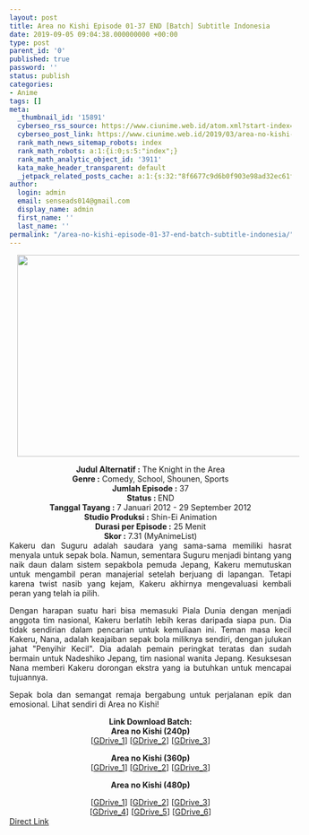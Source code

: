 ```yaml
---
layout: post
title: Area no Kishi Episode 01-37 END [Batch] Subtitle Indonesia
date: 2019-09-05 09:04:38.000000000 +00:00
type: post
parent_id: '0'
published: true
password: ''
status: publish
categories:
- Anime
tags: []
meta:
  _thumbnail_id: '15891'
  cyberseo_rss_source: https://www.ciunime.web.id/atom.xml?start-index=3451&max-results=150
  cyberseo_post_link: https://www.ciunime.web.id/2019/03/area-no-kishi-episode-01-37-end-batch.html
  rank_math_news_sitemap_robots: index
  rank_math_robots: a:1:{i:0;s:5:"index";}
  rank_math_analytic_object_id: '3911'
  kata_make_header_transparent: default
  _jetpack_related_posts_cache: a:1:{s:32:"8f6677c9d6b0f903e98ad32ec61f8deb";a:2:{s:7:"expires";i:1654333569;s:7:"payload";a:0:{}}}
author:
  login: admin
  email: senseads014@gmail.com
  display_name: admin
  first_name: ''
  last_name: ''
permalink: "/area-no-kishi-episode-01-37-end-batch-subtitle-indonesia/"
---
```

<div class="separator" style="clear: both; text-align: center;"><a href="https://4.bp.blogspot.com/-Br1FSQBC8X8/XJ2goKr0LPI/AAAAAAAAKt4/QabbJt7PnQsMnXmT92m_9NBWwXOMj4ZCgCLcBGAs/s1600/Area%2Bno%2BKishi.jpg" imageanchor="1" style="margin-left: 1em; margin-right: 1em;"><img border="0" data-original-height="720" data-original-width="1280" height="360" src="{{ site.baseurl }}/assets/2019/09/Area%2Bno%2BKishi.jpg" width="640" /></a></div>
<p>
<div style="text-align: center;"><b>Judul</b><b><b> Alternatif</b> :</b> The Knight in the Area</div>
<div style="text-align: center;"><b><b>Genre :</b></b> Comedy, School, Shounen, Sports</div>
<div style="text-align: center;"><b>Jumlah Episode :</b> 37<br /><b>Status :&nbsp;</b>END<br /><b>Tanggal Tayang :</b> 7 Januari 2012 - 29 September 2012<br /><b>Studio Produksi :</b> Shin-Ei Animation<br /><b>Durasi per Episode :</b> 25 Menit</div>
<div style="text-align: center;"><b>Skor :</b> 7.31 (MyAnimeList)</div>
<div style="text-align: center;"></div>
<div style="text-align: justify;">Kakeru dan Suguru adalah saudara yang sama-sama memiliki hasrat menyala untuk sepak bola. Namun, sementara Suguru menjadi bintang yang naik daun dalam sistem sepakbola pemuda Jepang, Kakeru memutuskan untuk mengambil peran manajerial setelah berjuang di lapangan. Tetapi karena twist nasib yang kejam, Kakeru akhirnya mengevaluasi kembali peran yang telah ia pilih.</p>
<p>Dengan harapan suatu hari bisa memasuki Piala Dunia dengan menjadi anggota tim nasional, Kakeru berlatih lebih keras daripada siapa pun. Dia tidak sendirian dalam pencarian untuk kemuliaan ini. Teman masa kecil Kakeru, Nana, adalah keajaiban sepak bola miliknya sendiri, dengan julukan jahat "Penyihir Kecil". Dia adalah pemain peringkat teratas dan sudah bermain untuk Nadeshiko Jepang, tim nasional wanita Jepang. Kesuksesan Nana memberi Kakeru dorongan ekstra yang ia butuhkan untuk mencapai tujuannya.</p>
<p>Sepak bola dan semangat remaja bergabung untuk perjalanan epik dan emosional. Lihat sendiri di Area no Kishi!</p></div>
<div style="text-align: justify;"></div>
<div style="text-align: justify;"></div>
<div style="text-align: center;"><b>Link Download Batch:</b></div>
<div style="text-align: center;">
<div style="text-align: center;">
<div style="text-align: center;"><b>Area no Kishi (240p)</b></div>
<div style="text-align: center;">[<a href="https://drive.google.com/uc?export=download&amp;id=18Lc1zHh6SA2-nlpPucHdrHj0-X1KRynu" target="_blank" rel="noopener">GDrive_1</a>] [<a href="https://drive.google.com/uc?export=download&amp;id=1wJJJNMy1wFNRtgiYb9Yf3nwT-wh2UD_o" target="_blank" rel="noopener">GDrive_2</a>] [<a href="https://drive.google.com/uc?export=download&amp;id=13GNcWwwpXildtOU3JIjsBy2mGus_8PTx" target="_blank" rel="noopener">GDrive_3</a>]</p>
</div>
</div>
<div style="text-align: center;"><b>Area no Kishi (360p)</b></div>
<div style="text-align: center;">[<a href="https://drive.google.com/uc?export=download&amp;id=1UtP3NZIEIYMChtu2Zt0kG8o-vhhP2WjY" target="_blank" rel="noopener">GDrive_1</a>] [<a href="https://drive.google.com/uc?export=download&amp;id=1nk2h1zEaRP9D_J7L9pgUpQMcNJK5uigi" target="_blank" rel="noopener">GDrive_2</a>] [<a href="https://drive.google.com/uc?export=download&amp;id=1TBdCnynBxjRd3tWheB7Q-1_Ibd8DA0-_" target="_blank" rel="noopener">GDrive_3</a>]</div>
<div style="text-align: center;"></div>
<p><b>Area no Kishi (480p)</b></div>
<div style="text-align: center;">[<a href="https://drive.google.com/uc?id=1pRQZE2Dq8qgV8BLMaVNvUm4MrYd3O2lb&amp;export=download#" target="_blank" rel="noopener">GDrive_1</a>] [<a href="https://drive.google.com/uc?export=download&amp;id=1JSuc-2aiH0ZYZ0CT4ASkn34ERkUhdhuN" target="_blank" rel="noopener">GDrive_2</a>] [<a href="https://drive.google.com/uc?export=download&amp;id=1jfzRzjHzcZFecmrJ07gIV0HpOx229gU1" target="_blank" rel="noopener">GDrive_3</a>]<br />[<a href="https://drive.google.com/uc?export=download&amp;id=10R3IZvG72e-fIzR0s6VF7uYJ3yODsoOr" target="_blank" rel="noopener">GDrive_4</a>] [<a href="https://drive.google.com/uc?export=download&amp;id=1iKmsvvXZhqF15Hfgbv_NqdRf8Tgc15FT" target="_blank" rel="noopener">GDrive_5</a>] [<a href="https://drive.google.com/uc?export=download&amp;id=160Y41TnLM_Ee86dBhE9r4K2d-MMYlJJd" target="_blank" rel="noopener">GDrive_6</a>]</div>
<link rel="stylesheet" href="https://cdnjs.cloudflare.com/ajax/libs/font-awesome/4.7.0/css/font-awesome.min.css" />
<div class="divbtn"> <a href="https://handymansurrender.com/fihup8buzv?key=94550f7ce39444073321dde3b8782f97" class="btn"><i class="fa fa-download"></i> Direct Link</a> </div>
